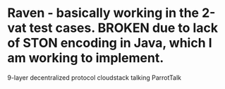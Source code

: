# Raven - basically working in the 2-vat test cases. BROKEN due to lack of STON encoding in Java, which I am working to implement.

9-layer decentralized protocol cloudstack talking ParrotTalk
